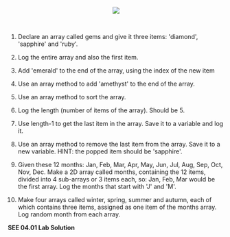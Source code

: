 <!-- ## 04.01 Lab Exercises -->

<p align="center">
<img src="../../../images/labs/ND-JS-Bootcamp-Lab-Banner-0401.jpg">
</p>

<br>

1. Declare an array called gems and give it three items: 'diamond', 'sapphire' and 'ruby'.

2. Log the entire array and also the first item.

3. Add 'emerald' to the end of the array, using the index of the new item

4. Use an array method to add 'amethyst' to the end of the array.

5. Use an array method to sort the array.

6. Log the length (number of items of the array). Should be 5.

7. Use length-1 to get the last item in the array. Save it to a variable and log it. 

8. Use an array method to remove the last item from the array. Save it to a new variable. 
HINT: the popped item should be 'sapphire'.

9. Given these 12 months: Jan, Feb, Mar, Apr, May, Jun, Jul, Aug, Sep, Oct, Nov, Dec.
Make a 2D array called months, containing the 12 items, divided into 4 sub-arrays or 3 items each, so: Jan, Feb, Mar would be the first array.
Log the months that start with 'J' and 'M'.

10. Make four arrays called winter, spring, summer and autumn, each of which contains three items, assigned as one item of the months array. Log random month from each array.

**SEE 04.01 Lab Solution**

